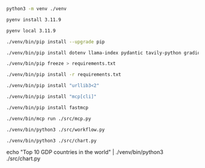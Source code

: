 ```sh
python3 -m venv ./venv

pyenv install 3.11.9

pyenv local 3.11.9

./venv/bin/pip install --upgrade pip

./venv/bin/pip install dotenv llama-index pydantic tavily-python gradio

./venv/bin/pip freeze > requirements.txt

./venv/bin/pip install -r requirements.txt

./venv/bin/pip install "urllib3<2"

./venv/bin/pip install "mcp[cli]"

./venv/bin/pip install fastmcp

./venv/bin/mcp run ./src/mcp.py

./venv/bin/python3 ./src/workflow.py

./venv/bin/python3 ./src/chart.py
```

echo "Top 10 GDP countries in the world" | ./venv/bin/python3 ./src/chart.py
